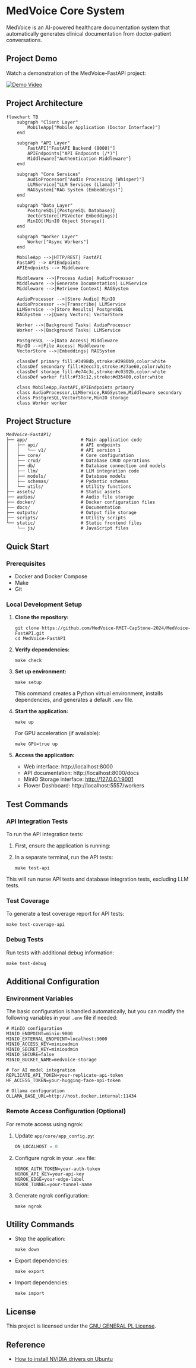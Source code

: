 # MedVoice Core System

MedVoice is an AI-powered healthcare documentation system that automatically generates clinical documentation from doctor-patient conversations.

## Project Demo

Watch a demonstration of the MedVoice-FastAPI project:

[![Demo Video](https://img.youtube.com/vi/euxRibBCnwM/0.jpg)](https://www.youtube.com/watch?v=euxRibBCnwM)

## Project Architecture

```mermaid
flowchart TB
    subgraph "Client Layer"
        MobileApp["Mobile Application (Doctor Interface)"]
    end

    subgraph "API Layer"
        FastAPI["FastAPI Backend (8000)"]
        APIEndpoints["API Endpoints (/*)"]
        Middleware["Authentication Middleware"]
    end

    subgraph "Core Services"
        AudioProcessor["Audio Processing (Whisper)"]
        LLMService["LLM Services (Llama3)"]
        RAGSystem["RAG System (Embeddings)"]
    end

    subgraph "Data Layer"
        PostgreSQL[(PostgreSQL Database)]
        VectorStore[(PGVector Embeddings)]
        MinIO[(MinIO Object Storage)]
    end

    subgraph "Worker Layer"
        Worker["Async Workers"]
    end

    MobileApp -->|HTTP/REST| FastAPI
    FastAPI --> APIEndpoints
    APIEndpoints --> Middleware
    
    Middleware -->|Process Audio| AudioProcessor
    Middleware -->|Generate Documentation| LLMService
    Middleware -->|Retrieve Context| RAGSystem

    AudioProcessor -->|Store Audio| MinIO
    AudioProcessor -->|Transcribe| LLMService
    LLMService -->|Store Results| PostgreSQL
    RAGSystem -->|Query Vectors| VectorStore
    
    Worker -->|Background Tasks| AudioProcessor
    Worker -->|Background Tasks| LLMService
    
    PostgreSQL -->|Data Access| Middleware
    MinIO -->|File Access| Middleware
    VectorStore -->|Embeddings| RAGSystem

    classDef primary fill:#3498db,stroke:#2980b9,color:white
    classDef secondary fill:#2ecc71,stroke:#27ae60,color:white
    classDef storage fill:#e74c3c,stroke:#c0392b,color:white
    classDef worker fill:#f39c12,stroke:#d35400,color:white

    class MobileApp,FastAPI,APIEndpoints primary
    class AudioProcessor,LLMService,RAGSystem,Middleware secondary
    class PostgreSQL,VectorStore,MinIO storage
    class Worker worker
```

## Project Structure

```
MedVoice-FastAPI/
├── app/                    # Main application code
│   ├── api/                # API endpoints
│   │   └── v1/             # API version 1
│   ├── core/               # Core configuration
│   ├── crud/               # Database CRUD operations
│   ├── db/                 # Database connection and models
│   ├── llm/                # LLM integration code
│   ├── models/             # Database models
│   ├── schemas/            # Pydantic schemas
│   └── utils/              # Utility functions
├── assets/                 # Static assets
├── audios/                 # Audio file storage
├── docker/                 # Docker configuration files
├── docs/                   # Documentation
├── outputs/                # Output file storage
├── scripts/                # Utility scripts
└── static/                 # Static frontend files
    └── js/                 # JavaScript files
```

## Quick Start

### Prerequisites
- Docker and Docker Compose
- Make
- Git

### Local Development Setup

1. **Clone the repository:**
   ```shell
   git clone https://github.com/MedVoice-RMIT-CapStone-2024/MedVoice-FastAPI.git
   cd MedVoice-FastAPI
   ```

2. **Verify dependencies:**
   ```shell
   make check
   ```

3. **Set up environment:**
   ```shell
   make setup
   ```
   This command creates a Python virtual environment, installs dependencies, and generates a default `.env` file.

4. **Start the application:**
   ```shell
   make up
   ```
   For GPU acceleration (if available):
   ```shell
   make GPU=true up
   ```

5. **Access the application:**
   - Web interface: http://localhost:8000
   - API documentation: http://localhost:8000/docs
   - MinIO Storage interface: http://127.0.0.1:9001
   - Flower Dashboard: http://localhost:5557/workers

## Test Commands

### API Integration Tests

To run the API integration tests:

1. First, ensure the application is running:

2. In a separate terminal, run the API tests:
   ```shell
   make test-api
   ```

This will run nurse API tests and database integration tests, excluding LLM tests.

### Test Coverage

To generate a test coverage report for API tests:

```shell
make test-coverage-api
```
### Debug Tests

Run tests with additional debug information:

```shell
make test-debug
```

## Additional Configuration

### Environment Variables

The basic configuration is handled automatically, but you can modify the following variables in your `.env` file if needed:

```env
# MinIO configuration
MINIO_ENDPOINT=minio:9000
MINIO_EXTERNAL_ENDPOINT=localhost:9000
MINIO_ACCESS_KEY=minioadmin
MINIO_SECRET_KEY=minioadmin
MINIO_SECURE=false
MINIO_BUCKET_NAME=medvoice-storage

# For AI model integration
REPLICATE_API_TOKEN=your-replicate-api-token
HF_ACCESS_TOKEN=your-hugging-face-api-token

# Ollama configuration
OLLAMA_BASE_URL=http://host.docker.internal:11434
```

### Remote Access Configuration (Optional)

For remote access using ngrok:

1. Update `app/core/app_config.py`:
   ```python
   ON_LOCALHOST = 0
   ```

2. Configure ngrok in your `.env` file:
   ```env
   NGROK_AUTH_TOKEN=your-auth-token
   NGROK_API_KEY=your-api-key
   NGROK_EDGE=your-edge-label
   NGROK_TUNNEL=your-tunnel-name
   ```

3. Generate ngrok configuration:
   ```shell
   make ngrok
   ```

## Utility Commands

- Stop the application:
  ```shell
  make down
  ```

- Export dependencies:
  ```shell
  make export
  ```

- Import dependencies:
  ```shell
  make import
  ```

## License

This project is licensed under the [GNU GENERAL PL License](LICENSE).

## Reference
- [How to install NVIDIA drivers on Ubuntu](https://linuxconfig.org/how-to-install-the-nvidia-drivers-on-ubuntu-22-04)